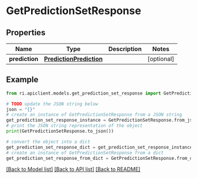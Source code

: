# GetPredictionSetResponse


## Properties

Name | Type | Description | Notes
------------ | ------------- | ------------- | -------------
**prediction** | [**PredictionPrediction**](PredictionPrediction.md) |  | [optional] 

## Example

```python
from ri.apiclient.models.get_prediction_set_response import GetPredictionSetResponse

# TODO update the JSON string below
json = "{}"
# create an instance of GetPredictionSetResponse from a JSON string
get_prediction_set_response_instance = GetPredictionSetResponse.from_json(json)
# print the JSON string representation of the object
print(GetPredictionSetResponse.to_json())

# convert the object into a dict
get_prediction_set_response_dict = get_prediction_set_response_instance.to_dict()
# create an instance of GetPredictionSetResponse from a dict
get_prediction_set_response_from_dict = GetPredictionSetResponse.from_dict(get_prediction_set_response_dict)
```
[[Back to Model list]](../README.md#documentation-for-models) [[Back to API list]](../README.md#documentation-for-api-endpoints) [[Back to README]](../README.md)

